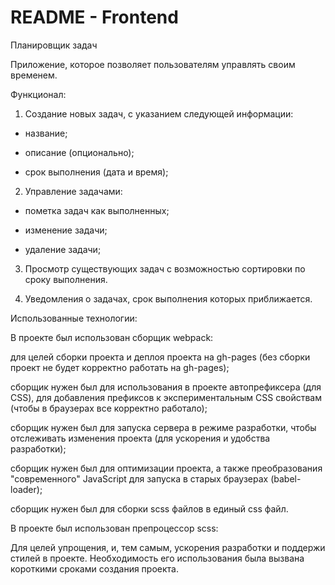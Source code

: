 # README - Frontend

Планировщик задач 


Приложение, которое позволяет пользователям управлять своим временем. 


Функционал:


1. Создание новых задач, с указанием следующей информации:


- название; 


- описание (опционально);


- срок выполнения (дата и время);


2. Управление задачами:


- пометка задач как выполненных;


- изменение задачи;


- удаление задачи;


3. Просмотр существующих задач с возможностью сортировки по сроку выполнения. 


4. Уведомления о задачах, срок выполнения которых приближается.


Использованные технологии:


В проекте был использован сборщик webpack: 

для целей сборки проекта и деплоя проекта на gh-pages (без сборки проект не будет корректно работать на gh-pages);

сборщик нужен был для использования в проекте автопрефиксера (для CSS), для добавления префиксов к экспериментальным CSS свойствам (чтобы в браузерах все корректно работало);

сборщик нужен был для запуска сервера в режиме разработки, чтобы отслеживать изменения проекта (для ускорения и удобства разработки);

сборщик нужен был для оптимизации проекта, а также преобразования "современного" JavaScript для запуска в старых браузерах (babel-loader);

сборщик нужен был для сборки scss файлов в единый css файл.


В проекте был использован препроцессор scss: 

Для целей упрощения, и, тем самым, ускорения разработки и поддержи стилей в проекте. Необходимость его использования была вызвана короткими сроками создания проекта.


